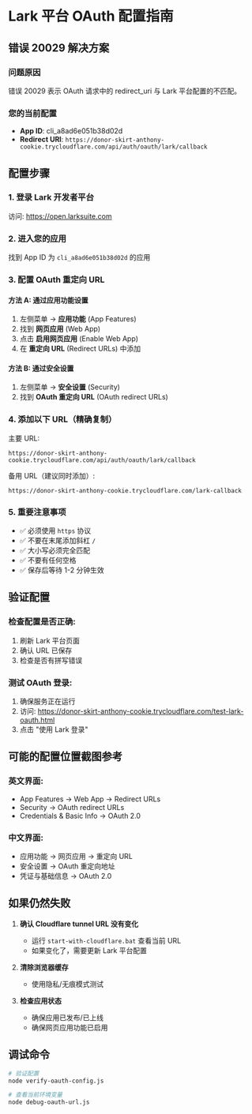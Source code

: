 # Lark 平台 OAuth 配置指南

## 错误 20029 解决方案

### 问题原因
错误 20029 表示 OAuth 请求中的 redirect_uri 与 Lark 平台配置的不匹配。

### 您的当前配置
- **App ID**: cli_a8ad6e051b38d02d  
- **Redirect URI**: `https://donor-skirt-anthony-cookie.trycloudflare.com/api/auth/oauth/lark/callback`

## 配置步骤

### 1. 登录 Lark 开发者平台
访问: https://open.larksuite.com

### 2. 进入您的应用
找到 App ID 为 `cli_a8ad6e051b38d02d` 的应用

### 3. 配置 OAuth 重定向 URL

#### 方法 A: 通过应用功能设置
1. 左侧菜单 → **应用功能** (App Features)
2. 找到 **网页应用** (Web App)
3. 点击 **启用网页应用** (Enable Web App)
4. 在 **重定向 URL** (Redirect URLs) 中添加

#### 方法 B: 通过安全设置
1. 左侧菜单 → **安全设置** (Security)
2. 找到 **OAuth 重定向 URL** (OAuth redirect URLs)

### 4. 添加以下 URL（精确复制）

主要 URL:
```
https://donor-skirt-anthony-cookie.trycloudflare.com/api/auth/oauth/lark/callback
```

备用 URL（建议同时添加）:
```
https://donor-skirt-anthony-cookie.trycloudflare.com/lark-callback
```

### 5. 重要注意事项
- ✅ 必须使用 `https` 协议
- ✅ 不要在末尾添加斜杠 `/`
- ✅ 大小写必须完全匹配
- ✅ 不要有任何空格
- ✅ 保存后等待 1-2 分钟生效

## 验证配置

### 检查配置是否正确:
1. 刷新 Lark 平台页面
2. 确认 URL 已保存
3. 检查是否有拼写错误

### 测试 OAuth 登录:
1. 确保服务正在运行
2. 访问: https://donor-skirt-anthony-cookie.trycloudflare.com/test-lark-oauth.html
3. 点击 "使用 Lark 登录"

## 可能的配置位置截图参考

### 英文界面:
- App Features → Web App → Redirect URLs
- Security → OAuth redirect URLs
- Credentials & Basic Info → OAuth 2.0

### 中文界面:
- 应用功能 → 网页应用 → 重定向 URL
- 安全设置 → OAuth 重定向地址
- 凭证与基础信息 → OAuth 2.0

## 如果仍然失败

1. **确认 Cloudflare tunnel URL 没有变化**
   - 运行 `start-with-cloudflare.bat` 查看当前 URL
   - 如果变化了，需要更新 Lark 平台配置

2. **清除浏览器缓存**
   - 使用隐私/无痕模式测试

3. **检查应用状态**
   - 确保应用已发布/已上线
   - 确保网页应用功能已启用

## 调试命令

```bash
# 验证配置
node verify-oauth-config.js

# 查看当前环境变量
node debug-oauth-url.js
```